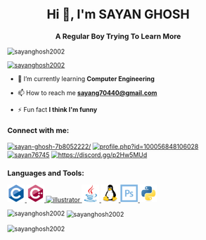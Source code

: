 <h1 align="center">Hi 👋, I'm SAYAN GHOSH</h1>
<h3 align="center">A Regular Boy Trying To Learn More</h3>

<p align="left"> <img src="https://komarev.com/ghpvc/?username=sayanghosh2002&label=Profile%20views&color=0e75b6&style=flat" alt="sayanghosh2002" /> </p>

<p align="left"> <a href="https://github.com/ryo-ma/github-profile-trophy"><img src="https://github-profile-trophy.vercel.app/?username=sayanghosh2002" alt="sayanghosh2002" /></a> </p>

- 🌱 I’m currently learning **Computer Engineering**

- 📫 How to reach me **sayang70440@gmail.com**

- ⚡ Fun fact **I think I'm funny**

<h3 align="left">Connect with me:</h3>
<p align="left">
<a href="https://linkedin.com/in/sayan-ghosh-7b8052222/" target="blank"><img align="center" src="https://raw.githubusercontent.com/rahuldkjain/github-profile-readme-generator/master/src/images/icons/Social/linked-in-alt.svg" alt="sayan-ghosh-7b8052222/" height="30" width="40" /></a>
<a href="https://fb.com/profile.php?id=100056848106028" target="blank"><img align="center" src="https://raw.githubusercontent.com/rahuldkjain/github-profile-readme-generator/master/src/images/icons/Social/facebook.svg" alt="profile.php?id=100056848106028" height="30" width="40" /></a>
<a href="https://instagram.com/sayan76745" target="blank"><img align="center" src="https://raw.githubusercontent.com/rahuldkjain/github-profile-readme-generator/master/src/images/icons/Social/instagram.svg" alt="sayan76745" height="30" width="40" /></a>
<a href="https://discord.gg/https://discord.gg/p2Hw5MUd" target="blank"><img align="center" src="https://raw.githubusercontent.com/rahuldkjain/github-profile-readme-generator/master/src/images/icons/Social/discord.svg" alt="https://discord.gg/p2Hw5MUd" height="30" width="40" /></a>
</p>

<h3 align="left">Languages and Tools:</h3>
<p align="left"> <a href="https://www.cprogramming.com/" target="_blank" rel="noreferrer"> <img src="https://raw.githubusercontent.com/devicons/devicon/master/icons/c/c-original.svg" alt="c" width="40" height="40"/> </a> <a href="https://www.w3schools.com/cpp/" target="_blank" rel="noreferrer"> <img src="https://raw.githubusercontent.com/devicons/devicon/master/icons/cplusplus/cplusplus-original.svg" alt="cplusplus" width="40" height="40"/> </a> <a href="https://www.adobe.com/in/products/illustrator.html" target="_blank" rel="noreferrer"> <img src="https://www.vectorlogo.zone/logos/adobe_illustrator/adobe_illustrator-icon.svg" alt="illustrator" width="40" height="40"/> </a> <a href="https://www.java.com" target="_blank" rel="noreferrer"> <img src="https://raw.githubusercontent.com/devicons/devicon/master/icons/java/java-original.svg" alt="java" width="40" height="40"/> </a> <a href="https://www.linux.org/" target="_blank" rel="noreferrer"> <img src="https://raw.githubusercontent.com/devicons/devicon/master/icons/linux/linux-original.svg" alt="linux" width="40" height="40"/> </a> <a href="https://www.photoshop.com/en" target="_blank" rel="noreferrer"> <img src="https://raw.githubusercontent.com/devicons/devicon/master/icons/photoshop/photoshop-line.svg" alt="photoshop" width="40" height="40"/> </a> <a href="https://www.python.org" target="_blank" rel="noreferrer"> <img src="https://raw.githubusercontent.com/devicons/devicon/master/icons/python/python-original.svg" alt="python" width="40" height="40"/> </a> </p>

<p><img align="left" src="https://github-readme-stats.vercel.app/api/top-langs?username=sayanghosh2002&show_icons=true&locale=en&layout=compact" alt="sayanghosh2002" /></p>

<p>&nbsp;<img align="center" src="https://github-readme-stats.vercel.app/api?username=sayanghosh2002&show_icons=true&locale=en" alt="sayanghosh2002" /></p>

<p><img align="center" src="https://github-readme-streak-stats.herokuapp.com/?user=sayanghosh2002&" alt="sayanghosh2002" /></p>
